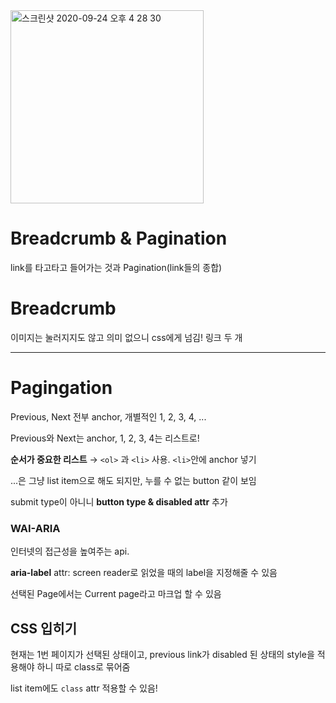 <img width="309" alt="스크린샷 2020-09-24 오후 4 28 30" src="https://user-images.githubusercontent.com/45806836/94114206-fe11bb80-fe82-11ea-8533-585c21bdb7ff.png">  

# Breadcrumb & Pagination

link를 타고타고 들어가는 것과 Pagination(link들의 종합)

# Breadcrumb

이미지는 눌러지지도 않고 의미 없으니 css에게 넘김! 링크 두 개

---

# Pagingation

Previous, Next 전부 anchor, 개별적인 1, 2, 3, 4, ...

Previous와 Next는 anchor, 1, 2, 3, 4는 리스트로!

**순서가 중요한 리스트** → `<ol>` 과 `<li>` 사용. `<li>`안에 anchor 넣기

...은 그냥 list item으로 해도 되지만, 누를 수 없는 button 같이 보임

submit type이 아니니 **button type & disabled attr** 추가

### WAI-ARIA

인터넷의 접근성을 높여주는 api.

**aria-label** attr: screen reader로 읽었을 때의 label을 지정해줄 수 있음

선택된 Page에서는 Current page라고 마크업 할 수 있음 

## CSS 입히기

현재는 1번 페이지가 선택된 상태이고, previous link가 disabled 된 상태의 style을 적용해야 하니 따로 class로 묶어줌

list item에도 `class` attr 적용할 수 있음!


